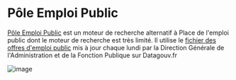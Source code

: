 # Pôle Emploi Public
[Pôle Emploi Public](https://pole-emploi-public.streamlit.app/) est un moteur de recherche alternatif à Place de l'emploi public dont le moteur de recherche est très limité. Il utilise le [fichier des offres d'emploi public](https://www.data.gouv.fr/fr/datasets/les-offres-diffusees-sur-choisir-le-service-public/#/resources) mis à jour chaque lundi par la Direction Générale de l'Administration et de la Fonction Publique sur Datagouv.fr

![image](https://github.com/user-attachments/assets/a81aba09-74d6-4593-af4a-d5662be482d2)
